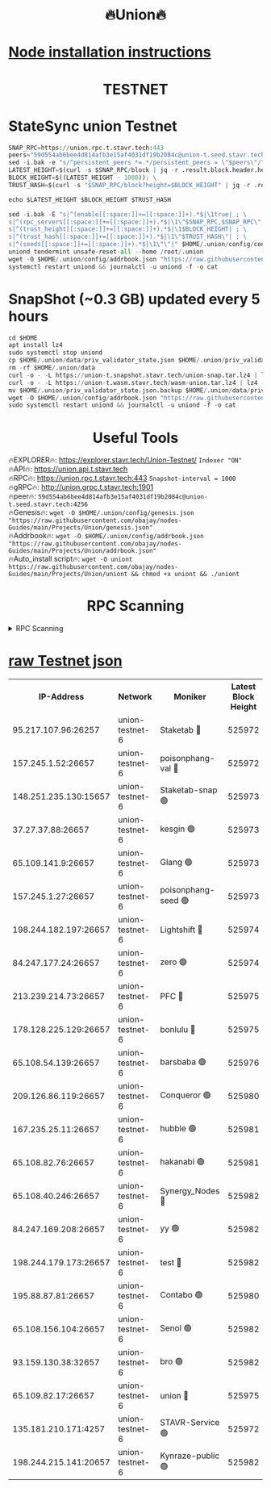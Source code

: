 <h1 align="center"> 🔥Union🔥</h1>

[Node installation instructions](https://github.com/obajay/nodes-Guides/tree/main/Projects/Union)
=

<h1 align="center"> TESTNET</h1>

# StateSync union Testnet
```python
SNAP_RPC=https://union.rpc.t.stavr.tech:443
peers="59d554ab6bee4d814afb3e15af4031df19b2084c@union-t.seed.stavr.tech:4256"
sed -i.bak -e "s/^persistent_peers *=.*/persistent_peers = \"$peers\"/" $HOME/.union/config/config.toml
LATEST_HEIGHT=$(curl -s $SNAP_RPC/block | jq -r .result.block.header.height); \
BLOCK_HEIGHT=$((LATEST_HEIGHT - 1000)); \
TRUST_HASH=$(curl -s "$SNAP_RPC/block?height=$BLOCK_HEIGHT" | jq -r .result.block_id.hash)

echo $LATEST_HEIGHT $BLOCK_HEIGHT $TRUST_HASH

sed -i.bak -E "s|^(enable[[:space:]]+=[[:space:]]+).*$|\1true| ; \
s|^(rpc_servers[[:space:]]+=[[:space:]]+).*$|\1\"$SNAP_RPC,$SNAP_RPC\"| ; \
s|^(trust_height[[:space:]]+=[[:space:]]+).*$|\1$BLOCK_HEIGHT| ; \
s|^(trust_hash[[:space:]]+=[[:space:]]+).*$|\1\"$TRUST_HASH\"| ; \
s|^(seeds[[:space:]]+=[[:space:]]+).*$|\1\"\"|" $HOME/.union/config/config.toml
uniond tendermint unsafe-reset-all --home /root/.union
wget -O $HOME/.union/config/addrbook.json "https://raw.githubusercontent.com/obajay/nodes-Guides/main/Projects/Union/addrbook.json"
systemctl restart uniond && journalctl -u uniond -f -o cat
```
# SnapShot (~0.3 GB) updated every 5 hours
```python
cd $HOME
apt install lz4
sudo systemctl stop uniond
cp $HOME/.union/data/priv_validator_state.json $HOME/.union/priv_validator_state.json.backup
rm -rf $HOME/.union/data
curl -o - -L https://union-t.snapshot.stavr.tech/union-snap.tar.lz4 | lz4 -c -d - | tar -x -C $HOME/.union --strip-components 2
curl -o - -L https://union-t.wasm.stavr.tech/wasm-union.tar.lz4 | lz4 -c -d - | tar -x -C $HOME/.union --strip-components 2
mv $HOME/.union/priv_validator_state.json.backup $HOME/.union/data/priv_validator_state.json
wget -O $HOME/.union/config/addrbook.json "https://raw.githubusercontent.com/obajay/nodes-Guides/main/Projects/Union/addrbook.json"
sudo systemctl restart uniond && journalctl -u uniond -f -o cat
```
 <h1 align="center"> Useful Tools</h1>
 
🔥EXPLORER🔥: https://explorer.stavr.tech/Union-Testnet/        `Indexer "ON"` \
🔥API🔥:      https://union.api.t.stavr.tech \
🔥RPC🔥:      https://union.rpc.t.stavr.tech:443              `Snapshot-interval = 1000` \
🔥gRPC🔥:     http://union.grpc.t.stavr.tech:1901 \
🔥peer🔥:     `59d554ab6bee4d814afb3e15af4031df19b2084c@union-t.seed.stavr.tech:4256` \
🔥Genesis🔥:     `wget -O $HOME/.union/config/genesis.json "https://raw.githubusercontent.com/obajay/nodes-Guides/main/Projects/Union/genesis.json"` \
🔥Addrbook🔥: ```wget -O $HOME/.union/config/addrbook.json "https://raw.githubusercontent.com/obajay/nodes-Guides/main/Projects/Union/addrbook.json"``` \
🔥Auto_install script🔥:  `wget -O uniont https://raw.githubusercontent.com/obajay/nodes-Guides/main/Projects/Union/uniont && chmod +x uniont && ./uniont`

<h1 align="center"> RPC Scanning</h1>

<details>
<summary>RPC Scanning</summary>

<h2 align="center"> We scan nodes in real time every 4 hours. And we provide the final result of RPC endpoints.
We cannot influence the operation of these nodes in any way. </h2>


```python
If Voting Power is higher than 0 --> then the Node is a validator of the network and may be subject to attack and be a potential threat to the chain.
```
```python
We marked such validators with a red symbol
```

</details>

[raw Testnet json](https://rpc-check.uniont.stavr.tech/uniont/rpc-uniont-result.json)
=



<table><tr><th>IP-Address</th><th>Network</th><th>Moniker</th><th>Latest Block Height</th><th>Earliest Block Height</th><th>Catching Up</th><th>Tx Index</th><th>Voting Power</th><th>Scan Time</th></tr><tr><td>95.217.107.96:26257</td><td>union-testnet-6</td><td>Staketab 🔴</td><td>525972</td><td>1</td><td>False</td><td>on</td><td>1000002</td><td>2024-03-20T17:41:44.893024103UTC</td></tr><tr><td>157.245.1.52:26657</td><td>union-testnet-6</td><td>poisonphang-val 🔴</td><td>525972</td><td>1</td><td>False</td><td>on</td><td>1000000</td><td>2024-03-20T17:41:45.466506303UTC</td></tr><tr><td>148.251.235.130:15657</td><td>union-testnet-6</td><td>Staketab-snap 🟢</td><td>525973</td><td>1</td><td>False</td><td>on</td><td>0</td><td>2024-03-20T17:41:46.015054496UTC</td></tr><tr><td>37.27.37.88:26657</td><td>union-testnet-6</td><td>kesgin 🟢</td><td>525973</td><td>1</td><td>False</td><td>on</td><td>0</td><td>2024-03-20T17:41:46.330219177UTC</td></tr><tr><td>65.109.141.9:26657</td><td>union-testnet-6</td><td>Glang 🟢</td><td>525973</td><td>1</td><td>False</td><td>on</td><td>0</td><td>2024-03-20T17:41:50.826985014UTC</td></tr><tr><td>157.245.1.27:26657</td><td>union-testnet-6</td><td>poisonphang-seed 🟢</td><td>525973</td><td>1</td><td>False</td><td>on</td><td>0</td><td>2024-03-20T17:41:51.678543651UTC</td></tr><tr><td>198.244.182.197:26657</td><td>union-testnet-6</td><td>Lightshift 🔴</td><td>525974</td><td>1</td><td>False</td><td>on</td><td>1000000</td><td>2024-03-20T17:41:54.010063690UTC</td></tr><tr><td>84.247.177.24:26657</td><td>union-testnet-6</td><td>zero 🟢</td><td>525974</td><td>1</td><td>False</td><td>on</td><td>0</td><td>2024-03-20T17:41:58.490688128UTC</td></tr><tr><td>213.239.214.73:26657</td><td>union-testnet-6</td><td>PFC 🔴</td><td>525975</td><td>1</td><td>False</td><td>on</td><td>1000001</td><td>2024-03-20T17:42:03.046550639UTC</td></tr><tr><td>178.128.225.129:26657</td><td>union-testnet-6</td><td>bonlulu 🔴</td><td>525975</td><td>1</td><td>False</td><td>on</td><td>1000000</td><td>2024-03-20T17:42:03.670507875UTC</td></tr><tr><td>65.108.54.139:26657</td><td>union-testnet-6</td><td>barsbaba 🟢</td><td>525976</td><td>1</td><td>False</td><td>on</td><td>0</td><td>2024-03-20T17:42:03.989582593UTC</td></tr><tr><td>209.126.86.119:26657</td><td>union-testnet-6</td><td>Conqueror 🟢</td><td>525980</td><td>1</td><td>False</td><td>on</td><td>0</td><td>2024-03-20T17:42:29.535735310UTC</td></tr><tr><td>167.235.25.11:26657</td><td>union-testnet-6</td><td>hubble 🟢</td><td>525981</td><td>1</td><td>False</td><td>on</td><td>0</td><td>2024-03-20T17:42:35.862410362UTC</td></tr><tr><td>65.108.82.76:26657</td><td>union-testnet-6</td><td>hakanabi 🟢</td><td>525981</td><td>1</td><td>False</td><td>on</td><td>0</td><td>2024-03-20T17:42:36.179346749UTC</td></tr><tr><td>65.108.40.246:26657</td><td>union-testnet-6</td><td>Synergy_Nodes 🔴</td><td>525982</td><td>1</td><td>False</td><td>on</td><td>1000001</td><td>2024-03-20T17:42:42.622447139UTC</td></tr><tr><td>84.247.169.208:26657</td><td>union-testnet-6</td><td>yy 🟢</td><td>525982</td><td>1</td><td>False</td><td>on</td><td>0</td><td>2024-03-20T17:42:43.213047236UTC</td></tr><tr><td>198.244.179.173:26657</td><td>union-testnet-6</td><td>test 🔴</td><td>525982</td><td>1</td><td>False</td><td>on</td><td>1000001</td><td>2024-03-20T17:42:45.548925192UTC</td></tr><tr><td>195.88.87.81:26657</td><td>union-testnet-6</td><td>Contabo 🟢</td><td>525980</td><td>1</td><td>False</td><td>on</td><td>0</td><td>2024-03-20T17:42:46.227295506UTC</td></tr><tr><td>65.108.156.104:26657</td><td>union-testnet-6</td><td>Senol 🟢</td><td>525982</td><td>1</td><td>False</td><td>on</td><td>0</td><td>2024-03-20T17:42:46.548317320UTC</td></tr><tr><td>93.159.130.38:32657</td><td>union-testnet-6</td><td>bro 🟢</td><td>525982</td><td>1</td><td>False</td><td>on</td><td>0</td><td>2024-03-20T17:42:46.827962523UTC</td></tr><tr><td>65.109.82.17:26657</td><td>union-testnet-6</td><td>union 🔴</td><td>525975</td><td>508001</td><td>False</td><td>off</td><td>1000001</td><td>2024-03-20T17:41:58.777690131UTC</td></tr><tr><td>135.181.210.171:4257</td><td>union-testnet-6</td><td>STAVR-Service 🟢</td><td>525972</td><td>523001</td><td>False</td><td>on</td><td>0</td><td>2024-03-20T17:41:45.771816389UTC</td></tr><tr><td>198.244.215.141:20657</td><td>union-testnet-6</td><td>Kynraze-public 🟢</td><td>525982</td><td>524001</td><td>False</td><td>on</td><td>0</td><td>2024-03-20T17:42:42.923450958UTC</td></tr></table>
